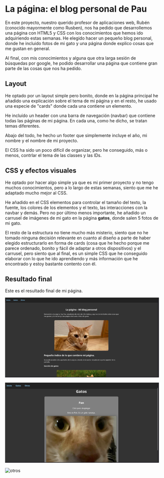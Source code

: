 # La página: el blog personal de Pau

En este proyecto, nuestro querido profesor de aplicaciones web, Rubén (conocido mayormente como Rusben), nos ha pedido que desarrollemos una página con HTML5 y CSS con los conocimientos que hemos ido adquiriendo estas semanas. He elegido hacer un pequeño blog personal, donde he incluido fotos de mi gato y una página donde explico cosas que me gustan en general.

Al final, con mis conocimientos y alguna que otra larga sesión de búsquedas por google, he podido desarrollar una página que contiene gran parte de las cosas que nos ha pedido.

## Layout

He optado por un layout simple pero bonito, donde en la página principal he añadido una explicación sobre el tema de mi página y en el resto, he usado una especie de "cards" donde cada una contiene un elemento.

He incluído un header con una barra de navegación (navbar) que contiene todas las páginas de mi página. En cada una, como he dicho, se tratan temas diferentes.

Abajo del todo, he hecho un footer que simplemente incluye el año, mi nombre y el nombre de mi proyecto.

El CSS ha sido un poco difícil de organizar, pero he conseguido, más o menos, contrlar el tema de las classes y las IDs. 

## CSS y efectos visuales

He optado por hacer algo simple ya que es mi primer proyecto y no tengo muchos conocimientos, pero a lo largo de estas semanas, siento que me he adaptado mucho mejor al CSS.

He añadido en el CSS elementos para controlar el tamaño del texto, la fuente, los colores de los elementos y el texto, las interacciones con la navbar y demás. Pero no por último menos importante, he añadido un carrusel de imágenes de mi gato en la página **gatos**, donde salen 5 fotos de mi gato.

El resto de la estructura no tiene mucho más misterio, siento que no he tomado ninguna decisión relevante en cuanto al diseño a parte de haber elegido estructurarlo en forma de cards (cosa que he hecho porque me parece ordenado, bonito y fácil de adaptar a otros dispositivos) y el carrusel, pero siento que al final, es un simple CSS que he conseguido elaborar con lo que he ido aprendiendo y más información que he encontrado y estoy bastante contento con él.

## Resultado final

Este es el resultado final de mi página.

![homepage](/images/home.jpg)

![gatos](/images/gatos.jpg)

![otros](/images/otros.jpg)